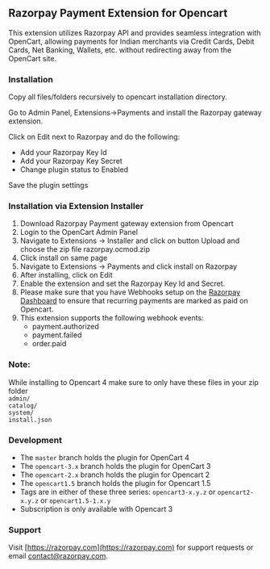 ## Razorpay Payment Extension for Opencart

This extension utilizes Razorpay API and provides seamless integration with OpenCart, allowing payments for Indian merchants via Credit Cards, Debit Cards, Net Banking, Wallets, etc.  without redirecting away from the OpenCart site.

### Installation

Copy all files/folders recursively to opencart installation directory.

Go to Admin Panel, Extensions->Payments and install the Razorpay gateway extension.

Click on Edit next to Razorpay and do the following:

- Add your Razorpay Key Id
- Add your Razorpay Key Secret
- Change plugin status to Enabled

Save the plugin settings

### Installation via Extension Installer

1. Download Razorpay Payment gateway extension from Opencart
2. Login to the OpenCart Admin Panel
3. Navigate to Extensions -> Installer and click on button Upload and choose the zip file razorpay.ocmod.zip
4. Click install on same page
5. Navigate to Extensions -> Payments and click install on Razorpay
6. After installing, click on Edit
7. Enable the extension and set the Razorpay Key Id and Secret.
8. Please make sure that you have Webhooks setup on the [Razorpay Dashboard](https://dashboard.razorpay.com/app/webhooks) to ensure that recurring payments are marked as paid on Opencart.
9. This extension supports the following webhook events:
    - payment.authorized
    - payment.failed
    - order.paid
    

### Note:
While installing to Opencart 4 make sure to only have these files in your zip folder  
`admin/`  
`catalog/`  
`system/`  
`install.json`   

### Development

- The `master` branch holds the plugin for OpenCart 4
- The `opencart-3.x` branch holds the plugin for OpenCart 3
- The `opencart-2.x` branch holds the plugin for Opencart 2
- The `opencart1.5` branch holds the plugin for Opencart 1.5
- Tags are in either of these three series: `opencart3-x.y.z` or `opencart2-x.y.z` or `opencart1.5-1.x.y`
- Subscription is only available with Opencart 3

### Support

Visit [https://razorpay.com](https://razorpay.com) for support requests or email contact@razorpay.com.